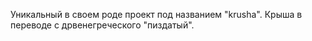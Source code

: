 Уникальный в своем роде проект под названием "krusha". Крыша в переводе с дрвенегреческого "пиздатый".
